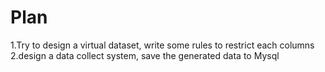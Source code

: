 # Plan 
1.Try to design a virtual dataset, write some rules to restrict each columns 
2.design a data collect system, save the generated data to Mysql
